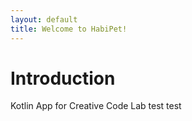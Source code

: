 ```yaml
---
layout: default
title: Welcome to HabiPet!
---
```


# Introduction
Kotlin App for Creative Code Lab
test test
